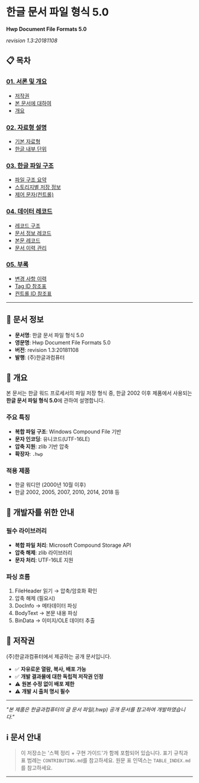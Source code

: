 # 한글 문서 파일 형식 5.0

**Hwp Document File Formats 5.0**

_revision 1.3:20181108_

## 📋 목차

### [01. 서론 및 개요](01-introduction/)

- [저작권](01-introduction/01-copyright.md)
- [본 문서에 대하여](01-introduction/02-about-document.md)
- [개요](01-introduction/03-overview.md)

### [02. 자료형 설명](02-data-types/)

- [기본 자료형](02-data-types/basic-types.md)
- [한글 내부 단위](02-data-types/hwp-units.md)

### [03. 한글 파일 구조](03-file-structure/)

- [파일 구조 요약](03-file-structure/01-overview.md)
- [스토리지별 저장 정보](03-file-structure/02-storage-info.md)
- [제어 문자(컨트롤)](03-file-structure/03-control-characters.md)

### [04. 데이터 레코드](04-data-records/)

- [레코드 구조](04-data-records/00-record-structure.md)
- [문서 정보 레코드](04-data-records/01-document-info/)
- [본문 레코드](04-data-records/02-body-text/)
- [문서 이력 관리](04-data-records/03-history-management/)

### [05. 부록](05-appendix/)

- [변경 사항 이력](05-appendix/change-history.md)
- [Tag ID 참조표](05-appendix/tag-id-reference.md)
- [컨트롤 ID 참조표](05-appendix/control-id-reference.md)

---

## 📄 문서 정보

- **문서명**: 한글 문서 파일 형식 5.0
- **영문명**: Hwp Document File Formats 5.0
- **버전**: revision 1.3:20181108
- **발행**: (주)한글과컴퓨터

## 🎯 개요

본 문서는 한글 워드 프로세서의 파일 저장 형식 중, 한글 2002 이후 제품에서 사용되는 **한글 문서 파일 형식 5.0**에 관하여 설명합니다.

### 주요 특징

- **복합 파일 구조**: Windows Compound File 기반
- **문자 인코딩**: 유니코드(UTF-16LE)
- **압축 지원**: zlib 기반 압축
- **확장자**: `.hwp`

### 적용 제품

- 한글 워디안 (2000년 10월 이후)
- 한글 2002, 2005, 2007, 2010, 2014, 2018 등

## 🔧 개발자를 위한 안내

### 필수 라이브러리

- **복합 파일 처리**: Microsoft Compound Storage API
- **압축 해제**: zlib 라이브러리
- **문자 처리**: UTF-16LE 지원

### 파싱 흐름

1. FileHeader 읽기 → 압축/암호화 확인
2. 압축 해제 (필요시)
3. DocInfo → 메타데이터 파싱
4. BodyText → 본문 내용 파싱
5. BinData → 이미지/OLE 데이터 추출

## 📜 저작권

(주)한글과컴퓨터에서 제공하는 공개 문서입니다.

- ✅ **자유로운 열람, 복사, 배포 가능**
- ✅ **개발 결과물에 대한 독립적 저작권 인정**
- ⚠️ **원본 수정 없이 배포 제한**
- ⚠️ **개발 시 출처 명시 필수**

---

_"본 제품은 한글과컴퓨터의 글 문서 파일(.hwp) 공개 문서를 참고하여 개발하였습니다."_

## ℹ️ 문서 안내

> 이 저장소는 '스펙 정리 + 구현 가이드'가 함께 포함되어 있습니다. 표기 규칙과 표 범례는 `CONTRIBUTING.md`를 참고하세요. 원문 표 인덱스는 `TABLE_INDEX.md`를 참고하세요.

---
